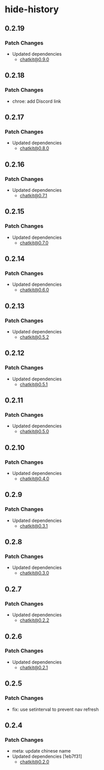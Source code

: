 # hide-history

## 0.2.19

### Patch Changes

- Updated dependencies
  - chatkit@0.9.0

## 0.2.18

### Patch Changes

- chroe: add Discord link

## 0.2.17

### Patch Changes

- Updated dependencies
  - chatkit@0.8.0

## 0.2.16

### Patch Changes

- Updated dependencies
  - chatkit@0.7.1

## 0.2.15

### Patch Changes

- Updated dependencies
  - chatkit@0.7.0

## 0.2.14

### Patch Changes

- Updated dependencies
  - chatkit@0.6.0

## 0.2.13

### Patch Changes

- Updated dependencies
  - chatkit@0.5.2

## 0.2.12

### Patch Changes

- Updated dependencies
  - chatkit@0.5.1

## 0.2.11

### Patch Changes

- Updated dependencies
  - chatkit@0.5.0

## 0.2.10

### Patch Changes

- Updated dependencies
  - chatkit@0.4.0

## 0.2.9

### Patch Changes

- Updated dependencies
  - chatkit@0.3.1

## 0.2.8

### Patch Changes

- Updated dependencies
  - chatkit@0.3.0

## 0.2.7

### Patch Changes

- Updated dependencies
  - chatkit@0.2.2

## 0.2.6

### Patch Changes

- Updated dependencies
  - chatkit@0.2.1

## 0.2.5

### Patch Changes

- fix: use setinterval to prevent nav refresh

## 0.2.4

### Patch Changes

- meta: update chinese name
- Updated dependencies [1eb7f31]
  - chatkit@0.2.0
